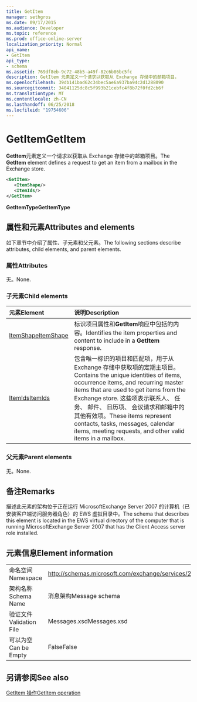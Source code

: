 ```yaml
---
title: GetItem
manager: sethgros
ms.date: 09/17/2015
ms.audience: Developer
ms.topic: reference
ms.prod: office-online-server
localization_priority: Normal
api_name:
- GetItem
api_type:
- schema
ms.assetid: 769df8eb-9c72-48b5-a49f-82c6b86bc5fc
description: GetItem 元素定义一个请求以获取从 Exchange 存储中的邮箱项目。
ms.openlocfilehash: 39db141bad62c34bec5ae6a937ba94c2d1288090
ms.sourcegitcommit: 34041125dc8c5f993b21cebfc4f8b72f0fd2cb6f
ms.translationtype: MT
ms.contentlocale: zh-CN
ms.lasthandoff: 06/25/2018
ms.locfileid: "19754606"
---
```

# <a name="getitem"></a><span data-ttu-id="65e3d-103">GetItem</span><span class="sxs-lookup"><span data-stu-id="65e3d-103">GetItem</span></span>

<span data-ttu-id="65e3d-104">**GetItem**元素定义一个请求以获取从 Exchange 存储中的邮箱项目。</span><span class="sxs-lookup"><span data-stu-id="65e3d-104">The **GetItem** element defines a request to get an item from a mailbox in the Exchange store.</span></span> 
  
```xml
<GetItem>
   <ItemShape/>
   <ItemIds/>
</GetItem>
```

 <span data-ttu-id="65e3d-105">**GetItemType**</span><span class="sxs-lookup"><span data-stu-id="65e3d-105">**GetItemType**</span></span>
## <a name="attributes-and-elements"></a><span data-ttu-id="65e3d-106">属性和元素</span><span class="sxs-lookup"><span data-stu-id="65e3d-106">Attributes and elements</span></span>

<span data-ttu-id="65e3d-107">如下章节中介绍了属性、子元素和父元素。</span><span class="sxs-lookup"><span data-stu-id="65e3d-107">The following sections describe attributes, child elements, and parent elements.</span></span>
  
### <a name="attributes"></a><span data-ttu-id="65e3d-108">属性</span><span class="sxs-lookup"><span data-stu-id="65e3d-108">Attributes</span></span>

<span data-ttu-id="65e3d-109">无。</span><span class="sxs-lookup"><span data-stu-id="65e3d-109">None.</span></span>
  
### <a name="child-elements"></a><span data-ttu-id="65e3d-110">子元素</span><span class="sxs-lookup"><span data-stu-id="65e3d-110">Child elements</span></span>

|<span data-ttu-id="65e3d-111">**元素**</span><span class="sxs-lookup"><span data-stu-id="65e3d-111">**Element**</span></span>|<span data-ttu-id="65e3d-112">**说明**</span><span class="sxs-lookup"><span data-stu-id="65e3d-112">**Description**</span></span>|
|:-----|:-----|
|[<span data-ttu-id="65e3d-113">ItemShape</span><span class="sxs-lookup"><span data-stu-id="65e3d-113">ItemShape</span></span>](itemshape.md) <br/> |<span data-ttu-id="65e3d-114">标识项目属性和**GetItem**响应中包括的内容。</span><span class="sxs-lookup"><span data-stu-id="65e3d-114">Identifies the item properties and content to include in a **GetItem** response.</span></span>  <br/> |
|[<span data-ttu-id="65e3d-115">ItemIds</span><span class="sxs-lookup"><span data-stu-id="65e3d-115">ItemIds</span></span>](itemids.md) <br/> |<span data-ttu-id="65e3d-116">包含唯一标识的项目和匹配项，用于从 Exchange 存储中获取项的定期主项目。</span><span class="sxs-lookup"><span data-stu-id="65e3d-116">Contains the unique identities of items, occurrence items, and recurring master items that are used to get items from the Exchange store.</span></span> <span data-ttu-id="65e3d-117">这些项表示联系人、 任务、 邮件、 日历项、 会议请求和邮箱中的其他有效项。</span><span class="sxs-lookup"><span data-stu-id="65e3d-117">These items represent contacts, tasks, messages, calendar items, meeting requests, and other valid items in a mailbox.</span></span>  <br/> |
   
### <a name="parent-elements"></a><span data-ttu-id="65e3d-118">父元素</span><span class="sxs-lookup"><span data-stu-id="65e3d-118">Parent elements</span></span>

<span data-ttu-id="65e3d-119">无。</span><span class="sxs-lookup"><span data-stu-id="65e3d-119">None.</span></span>
  
## <a name="remarks"></a><span data-ttu-id="65e3d-120">备注</span><span class="sxs-lookup"><span data-stu-id="65e3d-120">Remarks</span></span>

<span data-ttu-id="65e3d-121">描述此元素的架构位于正在运行 MicrosoftExchange Server 2007 的计算机（已安装客户端访问服务器角色）的 EWS 虚拟目录中。</span><span class="sxs-lookup"><span data-stu-id="65e3d-121">The schema that describes this element is located in the EWS virtual directory of the computer that is running MicrosoftExchange Server 2007 that has the Client Access server role installed.</span></span>
  
## <a name="element-information"></a><span data-ttu-id="65e3d-122">元素信息</span><span class="sxs-lookup"><span data-stu-id="65e3d-122">Element information</span></span>

|||
|:-----|:-----|
|<span data-ttu-id="65e3d-123">命名空间</span><span class="sxs-lookup"><span data-stu-id="65e3d-123">Namespace</span></span>  <br/> |http://schemas.microsoft.com/exchange/services/2006/messages  <br/> |
|<span data-ttu-id="65e3d-124">架构名称</span><span class="sxs-lookup"><span data-stu-id="65e3d-124">Schema Name</span></span>  <br/> |<span data-ttu-id="65e3d-125">消息架构</span><span class="sxs-lookup"><span data-stu-id="65e3d-125">Message schema</span></span>  <br/> |
|<span data-ttu-id="65e3d-126">验证文件</span><span class="sxs-lookup"><span data-stu-id="65e3d-126">Validation File</span></span>  <br/> |<span data-ttu-id="65e3d-127">Messages.xsd</span><span class="sxs-lookup"><span data-stu-id="65e3d-127">Messages.xsd</span></span>  <br/> |
|<span data-ttu-id="65e3d-128">可以为空</span><span class="sxs-lookup"><span data-stu-id="65e3d-128">Can be Empty</span></span>  <br/> |<span data-ttu-id="65e3d-129">False</span><span class="sxs-lookup"><span data-stu-id="65e3d-129">False</span></span>  <br/> |
   
## <a name="see-also"></a><span data-ttu-id="65e3d-130">另请参阅</span><span class="sxs-lookup"><span data-stu-id="65e3d-130">See also</span></span>



[<span data-ttu-id="65e3d-131">GetItem 操作</span><span class="sxs-lookup"><span data-stu-id="65e3d-131">GetItem operation</span></span>](getitem-operation.md)

